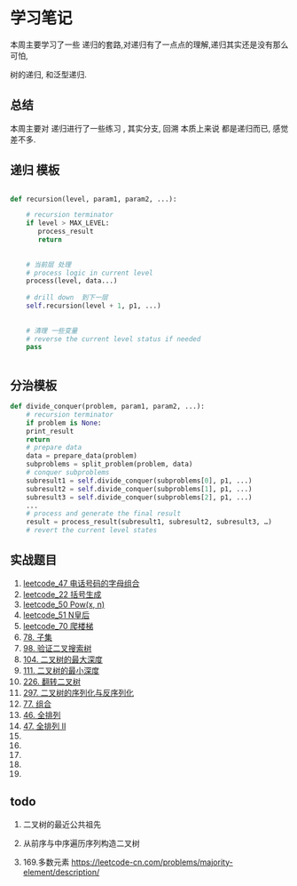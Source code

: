 # 学习笔记
本周主要学习了一些 递归的套路,对递归有了一点点的理解,递归其实还是没有那么可怕, 

树的递归, 和泛型递归. 





## 总结
本周主要对 递归进行了一些练习 , 其实分支, 回溯 本质上来说 都是递归而已, 感觉差不多.








## 递归 模板

```python

def recursion(level, param1, param2, ...): 

    # recursion terminator 
    if level > MAX_LEVEL: 
	   process_result 
	   return 
	   
    
    # 当前层 处理	   
    # process logic in current level 
    process(level, data...) 
    
    # drill down  到下一层 
    self.recursion(level + 1, p1, ...) 
    
    
    # 清理 一些变量 
    # reverse the current level status if needed
    pass
    
```


## 分治模板
```python
def divide_conquer(problem, param1, param2, ...):
    # recursion terminator
    if problem is None:
    print_result
    return
    # prepare data
    data = prepare_data(problem)
    subproblems = split_problem(problem, data)
    # conquer subproblems
    subresult1 = self.divide_conquer(subproblems[0], p1, ...)
    subresult2 = self.divide_conquer(subproblems[1], p1, ...)
    subresult3 = self.divide_conquer(subproblems[2], p1, ...)
    ...
    # process and generate the final result
    result = process_result(subresult1, subresult2, subresult3, …)
    # revert the current level states
```








## 实战题目

1. [leetcode_47 电话号码的字母组合](https://leetcode-cn.com/problems/letter-combinations-of-a-phone-number)
2. [leetcode_22 括号生成](https://leetcode-cn.com/problems/generate-parentheses/)
3. [leetcode_50 Pow(x, n)](https://leetcode-cn.com/problems/powx-n)
4. [leetcode_51  N皇后](https://leetcode-cn.com/problems/n-queens/)
5. [leetcode_70 爬楼梯](https://leetcode-cn.com/problems/climbing-stairs/)
6. [78. 子集](https://leetcode-cn.com/problems/subsets/solution/zi-ji-by-leetcode/)
7. [98. 验证二叉搜索树 ](https://leetcode-cn.com/problems/validate-binary-search-tree/)
8. [104. 二叉树的最大深度](https://leetcode-cn.com/problems/maximum-depth-of-binary-tree/)
9. [111. 二叉树的最小深度](https://leetcode-cn.com/problems/minimum-depth-of-binary-tree/)
10. [226. 翻转二叉树](https://leetcode-cn.com/problems/invert-binary-tree/description/)
11. [297. 二叉树的序列化与反序列化](https://leetcode-cn.com/problems/serialize-and-deserialize-binary-tree/)
12. [77. 组合](https://leetcode-cn.com/problems/combinations/)
13. [46. 全排列](https://leetcode-cn.com/problems/permutations)
13. [47. 全排列 II](https://leetcode-cn.com/problems/permutations-ii/)
13. []()
13. []()
13. []()
13. []()
13. []()



## todo

1. ⼆叉树的最近公共祖先 

2. 从前序与中序遍历序列构造⼆叉树

3. 169.多数元素   https://leetcode-cn.com/problems/majority-element/description/
